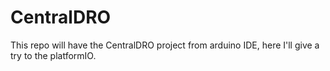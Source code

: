 # CentralDRO
This repo will have the CentralDRO project from arduino IDE, here I'll give a try to the platformIO.
